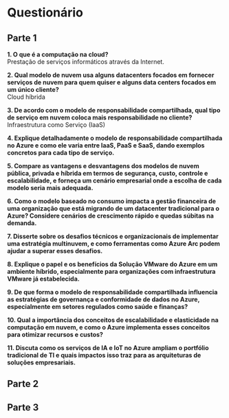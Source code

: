 # Questionário

## Parte 1

<b>1. O que é a computação na cloud?</b><br>
Prestação de serviços informáticos através da Internet.

<b>2. Qual modelo de nuvem usa alguns datacenters focados em fornecer serviços de nuvem para quem quiser e alguns data centers focados em um único cliente?</b></b><br>
Cloud híbrida

<b>3. De acordo com o modelo de responsabilidade compartilhada, qual tipo de serviço em nuvem coloca mais responsabilidade no cliente?</b><br>
Infraestrutura como Serviço (IaaS)

<b>4. Explique detalhadamente o modelo de responsabilidade compartilhada no Azure e como ele varia entre IaaS, PaaS e SaaS, dando exemplos concretos para cada tipo de serviço.</b><br>

<b>5. Compare as vantagens e desvantagens dos modelos de nuvem pública, privada e híbrida em termos de segurança, custo, controle e escalabilidade, e forneça um cenário empresarial onde a escolha de cada modelo seria mais adequada.</b><br>

<b>6. Como o modelo baseado no consumo impacta a gestão financeira de uma organização que está migrando de um datacenter tradicional para o Azure? Considere cenários de crescimento rápido e quedas súbitas na demanda.</b><br>

<b>7. Disserte sobre os desafios técnicos e organizacionais de implementar uma estratégia multinuvem, e como ferramentas como Azure Arc podem ajudar a superar esses desafios.</b><br>

<b>8. Explique o papel e os benefícios da Solução VMware do Azure em um ambiente híbrido, especialmente para organizações com infraestrutura VMware já estabelecida.</b><br>

<b>9. De que forma o modelo de responsabilidade compartilhada influencia as estratégias de governança e conformidade de dados no Azure, especialmente em setores regulados como saúde e finanças?</b><br>

<b>10. Qual a importância dos conceitos de escalabilidade e elasticidade na computação em nuvem, e como o Azure implementa esses conceitos para otimizar recursos e custos?</b><br>

<b>11. Discuta como os serviços de IA e IoT no Azure ampliam o portfólio tradicional de TI e quais impactos isso traz para as arquiteturas de soluções empresariais.</b><br>

## Parte 2

## Parte 3